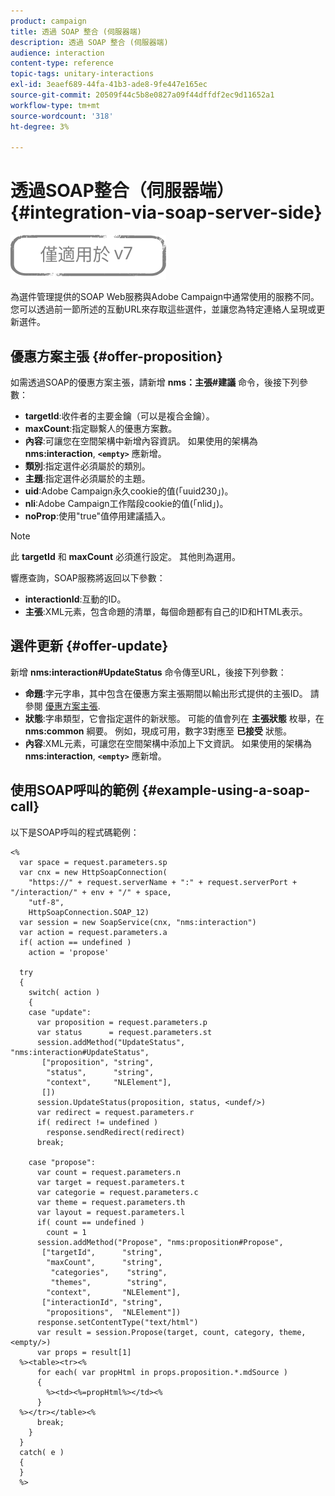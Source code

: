 ```yaml
---
product: campaign
title: 透過 SOAP 整合 (伺服器端)
description: 透過 SOAP 整合 (伺服器端)
audience: interaction
content-type: reference
topic-tags: unitary-interactions
exl-id: 3eaef689-44fa-41b3-ade8-9fe447e165ec
source-git-commit: 20509f44c5b8e0827a09f44dffdf2ec9d11652a1
workflow-type: tm+mt
source-wordcount: '318'
ht-degree: 3%

---
```


# 透過SOAP整合（伺服器端）{#integration-via-soap-server-side}

![](../../assets/v7-only.svg)

為選件管理提供的SOAP Web服務與Adobe Campaign中通常使用的服務不同。 您可以透過前一節所述的互動URL來存取這些選件，並讓您為特定連絡人呈現或更新選件。

## 優惠方案主張 {#offer-proposition}

如需透過SOAP的優惠方案主張，請新增 **nms：主張#建議** 命令，後接下列參數：

* **targetId**:收件者的主要金鑰（可以是複合金鑰）。
* **maxCount**:指定聯繫人的優惠方案數。
* **內容**:可讓您在空間架構中新增內容資訊。 如果使用的架構為 **nms:interaction**, **`<empty>`** 應新增。
* **類別**:指定選件必須屬於的類別。
* **主題**:指定選件必須屬於的主題。
* **uid**:Adobe Campaign永久cookie的值(「uuid230」)。
* **nli**:Adobe Campaign工作階段cookie的值(「nlid」)。
* **noProp**:使用&quot;true&quot;值停用建議插入。

>[!NOTE]
>
>此 **targetId** 和 **maxCount** 必須進行設定。 其他則為選用。

響應查詢，SOAP服務將返回以下參數：

* **interactionId**:互動的ID。
* **主張**:XML元素，包含命題的清單，每個命題都有自己的ID和HTML表示。

## 選件更新 {#offer-update}

新增 **nms:interaction#UpdateStatus** 命令傳至URL，後接下列參數：

* **命題**:字元字串，其中包含在優惠方案主張期間以輸出形式提供的主張ID。 請參閱 [優惠方案主張](#offer-proposition).
* **狀態**:字串類型，它會指定選件的新狀態。 可能的值會列在 **主張狀態** 枚舉，在 **nms:common** 綱要。 例如，現成可用，數字3對應至 **已接受** 狀態。
* **內容**:XML元素，可讓您在空間架構中添加上下文資訊。 如果使用的架構為 **nms:interaction**, **`<empty>`** 應新增。

## 使用SOAP呼叫的範例 {#example-using-a-soap-call}

以下是SOAP呼叫的程式碼範例：

```
<%
  var space = request.parameters.sp
  var cnx = new HttpSoapConnection(
    "https://" + request.serverName + ":" + request.serverPort + "/interaction/" + env + "/" + space,
    "utf-8",
    HttpSoapConnection.SOAP_12)
  var session = new SoapService(cnx, "nms:interaction")
  var action = request.parameters.a
  if( action == undefined )
    action = 'propose'

  try
  {
    switch( action )
    {
    case "update":
      var proposition = request.parameters.p
      var status      = request.parameters.st
      session.addMethod("UpdateStatus", "nms:interaction#UpdateStatus",
       ["proposition", "string",
        "status",      "string",
        "context",     "NLElement"],
       [])
      session.UpdateStatus(proposition, status, <undef/>)
      var redirect = request.parameters.r
      if( redirect != undefined )
        response.sendRedirect(redirect)
      break;

    case "propose":
      var count = request.parameters.n
      var target = request.parameters.t
      var categorie = request.parameters.c
      var theme = request.parameters.th
      var layout = request.parameters.l
      if( count == undefined )
        count = 1
      session.addMethod("Propose", "nms:proposition#Propose",
       ["targetId",      "string",
        "maxCount",      "string",
         "categories",    "string",
         "themes",        "string",
        "context",       "NLElement"],
       ["interactionId", "string",
        "propositions",  "NLElement"])
      response.setContentType("text/html")
      var result = session.Propose(target, count, category, theme, <empty/>)
      var props = result[1]
  %><table><tr><%
      for each( var propHtml in props.proposition.*.mdSource )
      {
        %><td><%=propHtml%></td><%
      }
  %></tr></table><%
      break;
    }
  }
  catch( e )
  {
  }
  %>
```
